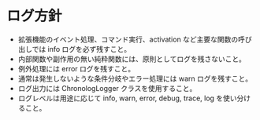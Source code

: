 # ログ方針

- 拡張機能のイベント処理、コマンド実行、activation など主要な関数の呼び出しでは info ログを必ず残すこと。
- 内部関数や副作用の無い純粋関数には、原則としてログを残さないこと。
- 例外処理には error ログを残すこと。
- 通常は発生しないような条件分岐やエラー処理には warn ログを残すこと。
- ログ出力には ChronologLogger クラスを使用すること。
- ログレベルは用途に応じて info, warn, error, debug, trace, log を使い分けること。
